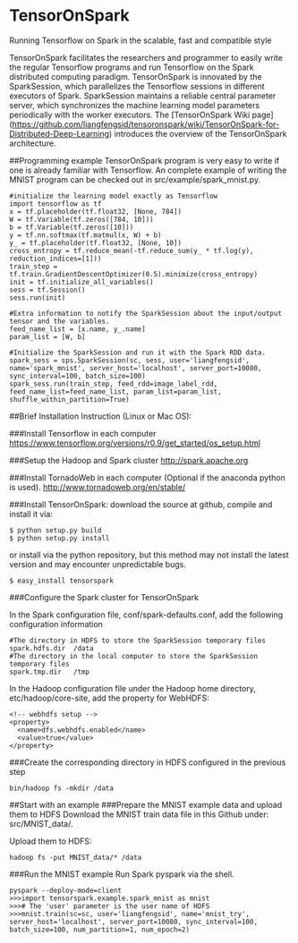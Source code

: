 # TensorOnSpark
Running Tensorflow on Spark in the scalable, fast and compatible style

TensorOnSpark facilitates the researchers and programmer to easily write the regular Tensorflow programs and run Tensorflow on the Spark distributed computing paradigm. TensorOnSpark is innovated by the SparkSession, which  parallelizes the Tensorflow sessions in different executors of Spark. SparkSession maintains a reliable central parameter server, which synchronizes the machine learning model parameters periodically with the worker executors. The [TensorOnSpark Wiki page] (https://github.com/liangfengsid/tensoronspark/wiki/TensorOnSpark-for-Distributed-Deep-Learning) introduces the overview of the TensorOnSpark architecture.

##Programming example
TensorOnSpark program is very easy to write if one is already familiar with Tensorflow. An complete example of writing the MNIST program can be checked out in src/example/spark_mnist.py.
```
#initialize the learning model exactly as Tensorflow
import tensorflow as tf
x = tf.placeholder(tf.float32, [None, 784])
W = tf.Variable(tf.zeros([784, 10]))
b = tf.Variable(tf.zeros([10]))
y = tf.nn.softmax(tf.matmul(x, W) + b)
y_ = tf.placeholder(tf.float32, [None, 10])
cross_entropy = tf.reduce_mean(-tf.reduce_sum(y_ * tf.log(y), reduction_indices=[1]))
train_step = tf.train.GradientDescentOptimizer(0.5).minimize(cross_entropy)
init = tf.initialize_all_variables()
sess = tf.Session()
sess.run(init)

#Extra information to notify the SparkSession about the input/output tensor and the variables.
feed_name_list = [x.name, y_.name]
param_list = [W, b]

#Initialize the SparkSession and run it with the Spark RDD data. 
spark_sess = sps.SparkSession(sc, sess, user='liangfengsid', name='spark_mnist', server_host='localhost', server_port=10080, sync_interval=100, batch_size=100)
spark_sess.run(train_step, feed_rdd=image_label_rdd, feed_name_list=feed_name_list, param_list=param_list, shuffle_within_partition=True)
```

##Brief Installation Instruction (Linux or Mac OS):

###Install Tensorflow in each computer
https://www.tensorflow.org/versions/r0.9/get_started/os_setup.html

###Setup the Hadoop and Spark cluster 
http://spark.apache.org
  
###Install TornadoWeb in each computer (Optional if the anaconda python is used). 
http://www.tornadoweb.org/en/stable/

###Install TensorOnSpark:
download the source at github, compile and install it via:
```
$ python setup.py build
$ python setup.py install
```
or install via the python repository, but this method may not install the latest version and may encounter unpredictable bugs. 
```
$ easy_install tensorspark
```
  
###Configure the Spark cluster for TensorOnSpark

In the Spark configuration file, conf/spark-defaults.conf, add the following configuration information
```
#The directory in HDFS to store the SparkSession temporary files
spark.hdfs.dir 	/data
#The directory in the local computer to store the SparkSession temporary files
spark.tmp.dir 	/tmp
```

In the Hadoop configuration file under the Hadoop home directory, etc/hadoop/core-site, add the property for WebHDFS:
```
<!-- webhdfs setup -->
<property>
  <name>dfs.webhdfs.enabled</name>
  <value>true</value>
</property>
```

###Create the corresponding directory in HDFS configured in the previous step
```
bin/hadoop fs -mkdir /data
```

##Start with an example
###Prepare the MNIST example data and upload them to HDFS
Download the MNIST train data file in this Github under: src/MNIST_data/. 

Upload them to HDFS:
```
hadoop fs -put MNIST_data/* /data
```

###Run the MNIST example
Run Spark pyspark via the shell.
```
pyspark --deploy-mode=client
>>>import tensorspark.example.spark_mnist as mnist
>>># The 'user' parameter is the user name of HDFS
>>>mnist.train(sc=sc, user='liangfengsid', name='mnist_try', server_host='localhost', server_port=10080, sync_interval=100, batch_size=100, num_partition=1, num_epoch=2)
```



